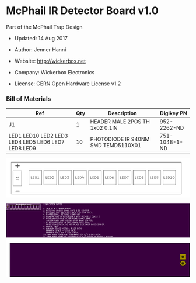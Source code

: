 <!--- start title --->
# McPhail IR Detector Board v1.0
Part of the McPhail Trap Design

- Updated: 14 Aug 2017

- Author: Jenner Hanni
- Website: http://wickerbox.net
- Company: Wickerbox Electronics
- License: CERN Open Hardware License v1.2
<!--- end title --->

<!--- bom start --->
### Bill of Materials

|Ref|Qty|Description|Digikey PN|
|---|---|-----------|------|
|J1|1|HEADER MALE 2POS TH 1x02 0.1IN|952-2262-ND|
|LED1 LED10 LED2 LED3 LED4 LED5 LED6 LED7 LED8 LED9|10|PHOTODIODE IR 940NM SMD TEMD5110X01|751-1048-1-ND|


<!--- bom end --->
<!--- assy start --->

<!--- assy end --->
![Assembly Diagram](assembly.png)

![Gerber Preview](preview.png)

